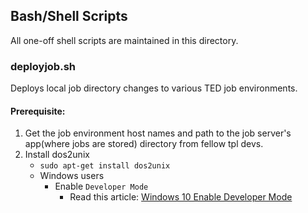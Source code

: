 ## Bash/Shell Scripts

All one-off shell scripts are maintained in this directory.

### deployjob.sh

Deploys local job directory changes to various TED job environments.

#### Prerequisite:

1. Get the job environment host names and path to the job server's app(where jobs are stored) directory from fellow tpl devs.
2. Install dos2unix
   - `sudo apt-get install dos2unix`
   - Windows users
   	 - Enable `Developer Mode`
   	   - Read this article: [Windows 10 Enable Developer Mode](https://docs.microsoft.com/en-us/windows/wsl/install-win10)
